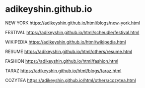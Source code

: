 # adikeyshin.github.io
NEW YORK
https://adikeyshin.github.io/html/blogs/new-york.html

FESTIVAL
https://adikeyshin.github.io/html/scheudle/festival.html

WIKIPEDIA
https://adikeyshin.github.io/html/wikipedia.html

RESUME
https://adikeyshin.github.io/html/others/resume.html

FASHION
https://adikeyshin.github.io/html/fashion.html

TARAZ
https://adikeyshin.github.io/html/blogs/taraz.html

COZYTEA
https://adikeyshin.github.io/html/others/cozytea.html
